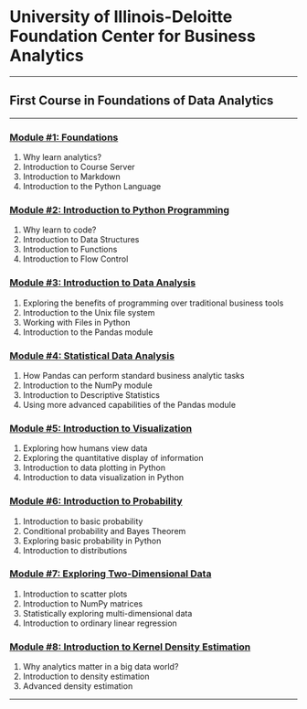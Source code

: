# University of Illinois-Deloitte Foundation Center for Business Analytics

-----

## First Course in Foundations of Data Analytics

------

### [Module #1: Foundations][m1]

1. Why learn analytics?
2. Introduction to Course Server
3. Introduction to Markdown
4. Introduction to the Python Language

### [Module #2: Introduction to Python Programming][m2]

1. Why learn to code?
2. Introduction to Data Structures
3. Introduction to Functions
4. Introduction to Flow Control

### [Module #3: Introduction to Data Analysis][m3]

1. Exploring the benefits of programming over traditional business tools
2. Introduction to the Unix file system
3. Working with Files in Python
4. Introduction to the Pandas module

### [Module #4: Statistical Data Analysis][m4]

1. How Pandas can perform standard business analytic tasks
2. Introduction to the NumPy module
3. Introduction to Descriptive Statistics
4. Using more advanced capabilities of the Pandas module

### [Module #5: Introduction to Visualization][m5]

1. Exploring how humans view data
2. Exploring the quantitative display of information
3. Introduction to data plotting in Python
4. Introduction to data visualization in Python

### [Module #6: Introduction to Probability][m6]

1. Introduction to basic probability
2. Conditional probability and Bayes Theorem
3. Exploring basic probability in Python
4. Introduction to distributions

### [Module #7: Exploring Two-Dimensional Data][m7]

1. Introduction to scatter plots
2. Introduction to NumPy matrices
3. Statistically exploring multi-dimensional data
4. Introduction to ordinary linear regression

### [Module #8: Introduction to Kernel Density Estimation][m8]

1. Why analytics matter in a big data world?
2. Introduction to density estimation
3. Advanced density estimation

-----

[m1]: Module1/index.html
[m2]: Module2/index.html
[m3]: Module3/index.html
[m4]: Module4/index.html
[m5]: Module5/index.html
[m6]: Module6/index.html
[m7]: Module7/index.html
[m8]: Module8/index.html
